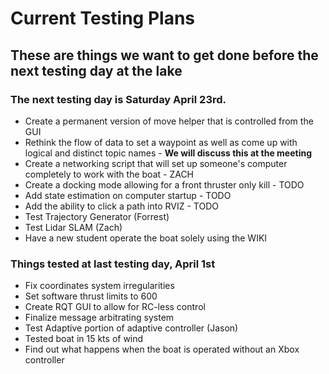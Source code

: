 # **Current Testing Plans**

## These are things we want to get done before the next testing day at the lake
### The next testing day is Saturday April 23rd. 
* Create a permanent version of move helper that is controlled from the GUI
* Rethink the flow of data to set a waypoint as well as come up with logical and distinct topic names - **We will discuss this at the meeting**
* Create a networking script that will set up someone's computer completely to work with the boat - ZACH
* Create a docking mode allowing for a front thruster only kill - TODO
* Add state estimation on computer startup - TODO
* Add the ability to click a path into RVIZ - TODO
* Test Trajectory Generator (Forrest)
* Test Lidar SLAM (Zach)
* Have a new student operate the boat solely using the WIKI

### Things tested at last testing day, April 1st
* Fix coordinates system irregularities
* Set software thrust limits to 600
* Create RQT GUI to allow for RC-less control
* Finalize message arbitrating system
* Test Adaptive portion of adaptive controller (Jason)
* Tested boat in 15 kts of wind
* Find out what happens when the boat is operated without an Xbox controller